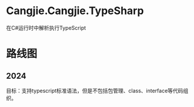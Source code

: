 ﻿# Cangjie.Cangjie.TypeSharp

在C#运行时中解析执行TypeScript

# 路线图

## 2024

目标：支持typescript标准语法，但是不包括包管理、class、interface等代码组织。

